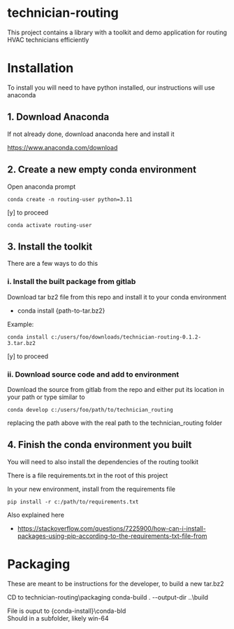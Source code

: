 # technician-routing

This project contains a library with a toolkit and demo application for routing HVAC technicians efficiently

# Installation

To install you will need to have python installed, our instructions will use anaconda

## 1. Download Anaconda

If not already done, download anaconda here and install it

https://www.anaconda.com/download

## 2. Create a new empty conda environment

Open anaconda prompt

    conda create -n routing-user python=3.11
    
[y] to proceed

    conda activate routing-user

## 3. Install the toolkit

There are a few ways to do this

### i. Install the built package from gitlab

Download tar bz2 file from this repo and install it to your conda environment
- conda install {path-to-tar.bz2}

Example:

    conda install c:/users/foo/downloads/technician-routing-0.1.2-3.tar.bz2


[y] to proceed


### ii.  Download source code and add to environment

Download the source from gitlab from the repo and either put its location in your path or type similar to

    conda develop c:/users/foo/path/to/technician_routing


replacing the path above with the real path to the technician_routing folder

## 4. Finish the conda environment you built

You will need to also install the dependencies of the routing toolkit

There is a file requirements.txt in the root of this project

In your new environment, install from the requirements file

    pip install -r c:/path/to/requirements.txt

Also explained here
- https://stackoverflow.com/questions/7225900/how-can-i-install-packages-using-pip-according-to-the-requirements-txt-file-from




# Packaging

These are meant to be instructions for the developer, to build a new tar.bz2

CD to technician-routing\packaging
conda-build . --output-dir ..\build

File is ouput to {conda-install}\conda-bld\
Should in a subfolder, likely win-64
